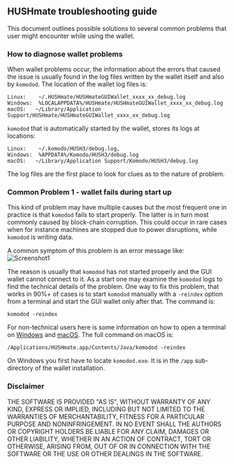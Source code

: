 ## HUSHmate troubleshooting guide

This document outlines possible solutions to several common problems that user might encounter while using the wallet.

### How to diagnose wallet problems

When wallet problems occur, the information about the errors that caused the issue is usually found in the log files written by the wallet itself and also by `komodod`. The location of the wallet log files is:
```
Linux:    ~/.HUSHmate/HUSHmateGUIWallet_xxxx_xx_debug.log 
Windows:  %LOCALAPPDATA%/HUSHmate/HUSHmateGUIWallet_xxxx_xx_debug.log
macOS:   ~/Library/Application Support/HUSHmate/HUSHmateGUIWallet_xxxx_xx_debug.log
```
`komodod` that is automatically started by the wallet, stores its logs at locations:
```
Linux:    ~/.komodo/HUSH3/debug.log, 
Windows:  %APPDATA%/Komodo/HUSH3/debug.log
macOS:   ~/Library/Application Support/Komodo/HUSH3/debug.log
 ```
The log files are the first place to look for clues as to the nature of problem.

### Common Problem 1 - wallet fails during start up

This kind of problem may have multiple causes but the most frequent one in practice is that `komodod` fails to start properly. The latter is in turn most commonly caused by block-chain corruption. This could occur 
in rare cases when for instance machines are stopped due to power disruptions, while `komodod` is writing data.

A common symptom of this problem is an error message like:
![Screenshot1](EOF_error.png "Chat Window") 

The reason is usually that `komodod` has not started properly and the GUI wallet cannot connect to it. As a start
one may examine the `komodod` logs to find the technical details of the problem. One way to fix this problem, that 
works in 90%+ of cases is to start `komodod` manually with a `-reindex` option from a terminal and start the GUI wallet only after that. The command is:
```
komodod -reindex
```
For non-technical users here is some information on how to open a terminal on [Windows](https://www.lifewire.com/how-to-open-command-prompt-2618089) and [macOS](https://www.wikihow.com/Open-a-Terminal-Window-in-Mac). The full command on macOS is:
```
/Applications/HUSHmate.app/Contents/Java/komodod -reindex
```
On Windows you first have to locate `komodod.exe`. It is in the `/app` sub-directory of the wallet installation.

### Disclaimer

THE SOFTWARE IS PROVIDED "AS IS", WITHOUT WARRANTY OF ANY KIND, EXPRESS OR
IMPLIED, INCLUDING BUT NOT LIMITED TO THE WARRANTIES OF MERCHANTABILITY,
FITNESS FOR A PARTICULAR PURPOSE AND NONINFRINGEMENT. IN NO EVENT SHALL THE
AUTHORS OR COPYRIGHT HOLDERS BE LIABLE FOR ANY CLAIM, DAMAGES OR OTHER
LIABILITY, WHETHER IN AN ACTION OF CONTRACT, TORT OR OTHERWISE, ARISING FROM,
OUT OF OR IN CONNECTION WITH THE SOFTWARE OR THE USE OR OTHER DEALINGS IN THE
SOFTWARE.
